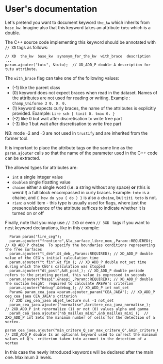 # User's documentation

Let's pretend you want to document keyword `the_kw` which inherits from `base_kw`. Imagine also that this keyword takes an attribute `tutu` which is a double.

The C++ source code implementing this keyword should be annotated with `// XD` tags as follows:


```
// XD  the_kw  base_kw  synonym_for_the_kw  with_brace  description
...
param.ajouter("tutu", &tutu);  // XD_ADD_P double A description for tutu attribute.

```

The `with_brace` flag can take one of the following values:
- (-1) like the parent class
- (0) keyword does not expect braces when read in the dataset. Names of the attributes are not used for reading or writing.  Example : `Champ_Uniforme 3 0. 0. 0.`
- (1) keyword expects curly braces, the name of the attributes is explicitly provided. Example: `Lire sch { tinit 0. tmax 0. }`
- (-2) like 0 but wait after discretisation to write free part
- (-3) like 1 but wait after discretisation to write free part

NB: mode -2 and -3 are not used in `trustify` and are inherited from the former tool.


It is important to place the attribute tags on the same line as the `param.ajouter` calls so that the name of the parameter used in the C++ code can be extracted.

The allowed types for attributes are:
- `int` a single integer value
- `double`a single floatting value
- `chaine` either a single word (i.e. a string without any space) **or** (this is weird!!) a full block encompassed in curly braces. Example: `toto` is a chaine, and `{ how do you { do } }` is also a `chaine`, but `titi toto` is not.
- `rien`: a void item - this type is usually used for flags, where just the presence/absence of the attribute suffices to indicate whether it is turned on or off


Finally, note that you may use `// 2XD` or even `// 3XD ` tags if you want to nest keyword declarations, like in this example:

```
  Param param("lire_ceg");
  param.ajouter("frontiere",&la_surface_libre_nom_,Param::REQUIRED); // XD_ADD_P chaine  To specify the boundaries conditions representing the free surfaces
  param.ajouter("t_deb",&t_deb_,Param::REQUIRED); // XD_ADD_P double value of the CEG's initial calculation time
  param.ajouter("t_fin",&t_fin_); // XD_ADD_P double not_set time during which the CEG's calculation was stopped
  param.ajouter("dt_post",&dt_post_); // XD_ADD_P double periode refers to the printing period, this value is expressed in seconds
  param.ajouter("haspi",&haspi_,Param::REQUIRED); // XD_ADD_P double The suction height  required to calculate AREVA's criterion
  param.ajouter("debug",&debug_); // XD_ADD_P int not_set
  Param& param_cea_jaea =param.ajouter_param("CEA_JAEA"); // XD_ADD_P ceg_cea_jaea CEA_JAEA's criterion
  // 2XD ceg_cea_jaea objet_lecture nul -1 not_set
  param_cea_jaea.ajouter("normalise",&critere_cea_jaea_normalise_);   // 2XD_ADD_P int renormalize (1) or not (0) values alpha and gamma
  param_cea_jaea.ajouter("nb_mailles_mini",&nb_mailles_mini_);  // 2XD_ADD_P int Sets the minimum number of cells for the detection of a vortex.
  param_cea_jaea.ajouter("min_critere_Q_sur_max_critere_Q",&min_critere_Q_sur_max_critere_Q_);  // 2XD_ADD_P double Is an optional keyword used to correct the minimum values of Q's  criterion taken into account in the detection of a vortex

```

In this case the newly introduced keywords will be declared after the main one. Maximum 3 levels.

